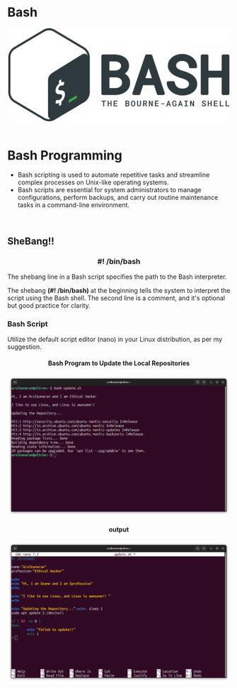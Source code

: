 # Bash

<div align='center'>
  <img src='bash.png' width=500>
</div>

<br>

<h1>Bash Programming</h1>
<ul>
  <li> Bash scripting is used to automate repetitive tasks and streamline complex processes on Unix-like operating systems.</li>
  <li>Bash scripts are essential for system administrators to manage configurations, perform backups, and carry out routine maintenance tasks in a command-line environment.</li>
</ul>

<br>

<h2>SheBang!!</h2>
<h3 align='center'>#! /bin/bash</h3>
<p>The shebang line in a Bash script specifies the path to the Bash interpreter.</p>
<p>The shebang <b>(#! /bin/bash)</b> at the beginning tells the system to interpret the script using the Bash shell. The second line is a comment, and it's optional but good practice for clarity.</p>

<h3>Bash Script</h3>
<p>Utilize the default script editor (nano) in your Linux distribution, as per my suggestion. </p>

<h4 align='center'>Bash Program to Update the Local Repositories</h4>
<div align='center'>
  <img src='bash_program.png' width=800>
</div>

<h4 align='center'>output</h4>
<div align='center'>
  <img src='output.png' width=800>
</div>

